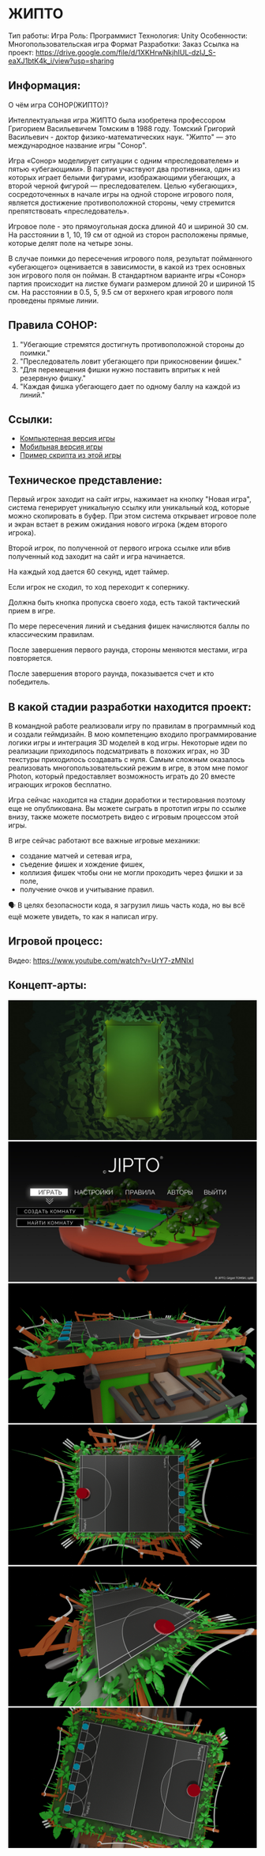 # ЖИПТО
Тип работы: Игра
Роль: Программист
Технология: Unity
Особенности: Многопользовательская игра
Формат Разработки: Заказ
Ссылка на проект: https://drive.google.com/file/d/1XKHrwNkjhIUL-dzIJ_S-eaXJ1btK4k_i/view?usp=sharing

## Информация:
О чём игра СОНОР(ЖИПТО)?

Интеллектуальная игра ЖИПТО была изобретена профессором Григорием Васильевичем Томским в 1988 году. Томский Григорий Васильевич - доктор физико-математических наук. "Жипто" — это международное название игры "Сонор".

Игра «Сонор» моделирует ситуации с одним «преследователем» и пятью «убегающими». В партии участвуют два противника, один из которых играет белыми фигурами, изображающими убегающих, а второй черной фигурой — преследователем. Целью «убегающих», сосредоточенных в начале игры на одной стороне игрового поля, является достижение противоположной стороны, чему стремится препятствовать «преследователь».

Игровое поле - это прямоугольная доска длиной 40 и шириной 30 см. На расстоянии в 1, 10, 19 см от одной из сторон расположены прямые, которые делят поле на четыре зоны.

В случае поимки до пересечения игрового поля, результат пойманного «убегающего» оценивается в зависимости, в какой из трех основных зон игрового поля он пойман. В стандартном варианте игры «Сонор» партия происходит на листке бумаги размером длиной 20 и шириной 15 см. На расстоянии в 0.5, 5, 9.5 см от верхнего края игрового поля проведены прямые линии.

## Правила СОНОР:
1. "Убегающие стремятся достигнуть противоположной стороны до поимки."
2. "Преследователь ловит убегающего при прикосновении фишек."
3. "Для перемещения фишки нужно поставить впритык к ней резервную фишку."
4. "Каждая фишка убегающего дает по одному баллу на каждой из линий."

## Ссылки:
- [Компьютерная версия игры](https://drive.google.com/file/d/1XKHrwNkjhIUL-dzIJ_S-eaXJ1btK4k_i/view?usp=sharing)
- [Мобильная версия игры](https://drive.google.com/file/d/1fjubeqTCwLqZILVMTlACof79WIGT69mQ/view?usp=sharing)
- [Пример скрипта из этой игры](https://drive.google.com/file/d/1EK-uGo-7wjo0BgjrouYh6BOEqpmN71zh/view?usp=sharing)

## Техническое представление:
Первый игрок заходит на сайт игры, нажимает на кнопку "Новая игра", система генерирует уникальную ссылку или уникальный код, которые можно скопировать в буфер. При этом система открывает игровое поле и экран встает в режим ожидания нового игрока (ждем второго игрока).

Второй игрок, по полученной от первого игрока ссылке или вбив полученный код заходит на сайт и игра начинается.

На каждый ход дается 60 секунд, идет таймер.

Если игрок не сходил, то ход переходит к сопернику.

Должна быть кнопка пропуска своего хода, есть такой тактический прием в игре.

По мере пересечения линий и съедания фишек начисляются баллы по классическим правилам.

После завершения первого раунда, стороны меняются местами, игра повторяется.

После завершения второго раунда, показывается счет и кто победитель.

## В какой стадии разработки находится проект:
В командной работе реализовали игру по правилам в программный код и создали геймдизайн. В мою компетенцию входило программирование логики игры и интеграция 3D моделей в код игры. Некоторые идеи по реализации приходилось подсматривать в похожих играх, но 3D текстуры приходилось создавать с нуля. Самым сложным оказалось реализовать многопользовательский режим в игре, в этом мне помог Photon, который предоставляет возможность играть до 20 вместе играющих игроков бесплатно.

Игра сейчас находится на стадии доработки и тестирования поэтому еще не опубликована. Вы можете сыграть в прототип игры по ссылке внизу, также можете посмотреть видео с игровым процессом этой игры.

В игре сейчас работают все важные игровые механики:
- создание матчей и сетевая игра,
- съедение фишек и хождение фишек,
- коллизия фишек чтобы они не могли проходить через фишки и за поле,
- получение очков и учитывание правил.

<aside>🗣 В целях безопасности кода, я загрузил лишь часть кода, но вы всё ещё можете увидеть, то как я написал игру.</aside>

## Игровой процесс:
Видео: https://www.youtube.com/watch?v=UrY7-zMNIxI

## Концепт-арты:
![Концепт 1](/src/assets/2_1.jpeg)
![Концепт 2](/src/assets/2_2.jpeg)
![Концепт 3](/src/assets/2_3.png)
![Концепт 4](/src/assets/2_4.png)
![Концепт 5](/src/assets/2_5.png)
![Концепт 6](/src/assets/2_6.png)